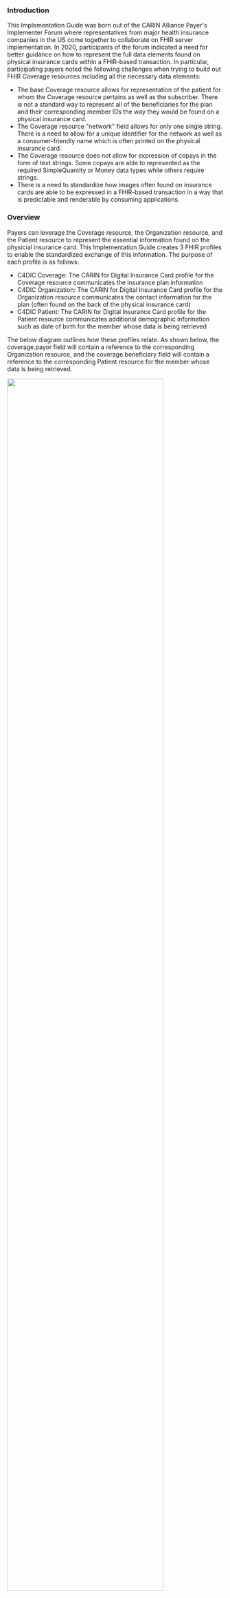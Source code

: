 ### Introduction
<p>This Implementation Guide was born out of the CARIN Alliance Payer's Implementer Forum where representatives from major health insurance companies in the US come together to collaborate on FHIR server implementation. In 2020, participants of the forum indicated a need for better guidance on how to represent the full data elements found on physical insurance cards within a FHIR-based transaction. In particular, participating payers noted the following challenges when trying to build out FHIR Coverage resources including all the necessary data elements:</p>

* The base Coverage resource allows for representation of the patient for whom the Coverage resource pertains as well as the subscriber. There is not a standard way to represent all of the beneficiaries for the plan and their corresponding member IDs the way they would be found on a physical insurance card.
* The Coverage resource "network" field allows for only one single string. There is a need to allow for a unique identifier for the network as well as a consumer-friendly name which is often printed on the physical insurance card.
* The Coverage resource does not allow for expression of copays in the form of text strings. Some copays are able to represented as the required SimpleQuantity or Money data types while others require strings.
* There is a need to standardize how images often found on insurance cards are able to be expressed in a FHIR-based transaction in a way that is predictable and renderable by consuming applications.

### Overview
<p>Payers can leverage the Coverage resource, the Organization resource, and the Patient resource to represent the essential information found on the physicial insurance card. This Implementation Guide creates 3 FHIR profiles to enable the standardized exchange of this information. The purpose of each profile is as follows:</p>

* C4DIC Coverage: The CARIN for Digital Insurance Card profile for the Coverage resource communicates the insurance plan information 
* C4DIC Organization: The CARIN for Digital Insurance Card profile for the Organization resource communicates the contact information for the plan (often found on the back of the physical insurance card)
* C4DIC Patient: The CARIN for Digital Insurance Card profile for the Patient resource communicates additional demographic information such as date of birth for the member whose data is being retrieved

<p>The below diagram outlines how these profiles relate. As shown below, the coverage.payor field will contain a reference to the corresponding Organization resource, and the coverage.beneficiary field will contain a reference to the corresponding Patient resource for the member whose data is being retrieved.</p>

<p><img style="width: 85%; float: none; align: middle;" src="ResourceDiagram.png"/></p>

### Additional Information

<p>For additional information about the exchange of insurance card information please visit these pages:</p>

* <a href="http://hl7.org/fhir/us/insurance-card/2022Jan/Use_Case.html">Use Case</a>
* <a href="http://hl7.org/fhir/us/insurance-card/2022Jan/Physical_Insurance_Card_Data_Elements.html">Physical Insurance Card Data Elements</a>

### Boundaries

<p>This Implementation Guide enables the digital exchange and digital rendering of the elements found on a person’s physical insurance card. The primary use case is to support insurance members who wish to retrieve their current proof of insurance coverage digitally via a consumer-facing application. </p>
<p>This IG does NOT address eligibility checks between health providers and the insurance company. </p>
<p>Prescription benefit information is addressed in this implementation guide, but it does not replace pharmacy-specific benefit card standards, i.e. NCPDP standards, and is being provided to augment existing physical insurance cards where pharmacy benefits may need to be included with other coverage.</p>
<p>In keeping with the 80/20 rule, this IG does not solve for all possible insurance card data elements. If additional data elements of interest are identified by the community, they will be integrated in STU2 of this IG. For example, there are a few unique fields relevant to Medicare cards that were unable to be incorporated into this initial IG development cycle (i.e. CMS Contract Number, PBP Code, Segment ID). </p>

